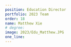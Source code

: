 ```yaml
---
position: Education Director
portfolio: 2023 Team
order: 18
name: Matthew Xie
# degree: 
image: 2023/Edu_Matthew.JPG
one_line:
---
```

